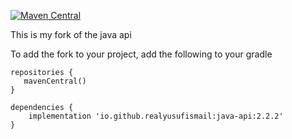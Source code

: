 [![Maven Central](https://maven-badges.herokuapp.com/maven-central/io.github.realyusufismail/java-api-fork/badge.svg)](https://maven-badges.herokuapp.com/maven-central/io.github.realyusufismail/java-api-fork)

This is my fork of the java api

To add the fork to your project, add the following to your gradle

    repositories {
       mavenCentral()
    }

    dependencies {
        implementation 'io.github.realyusufismail:java-api:2.2.2'
    }

